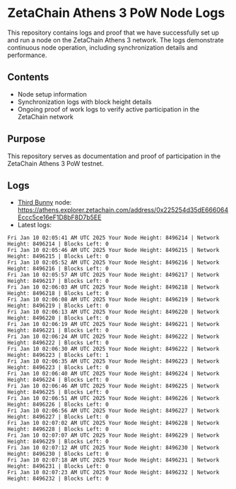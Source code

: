 # ZetaChain Athens 3 PoW Node Logs
This repository contains logs and proof that we have successfully set up and run a node on the ZetaChain Athens 3 network. The logs demonstrate continuous node operation, including synchronization details and performance.

## Contents
- Node setup information
- Synchronization logs with block height details
- Ongoing proof of work logs to verify active participation in the ZetaChain network

## Purpose
This repository serves as documentation and proof of participation in the ZetaChain Athens 3 PoW testnet.

## Logs

- [Third Bunny](https://thirdbunny.xyz/) node: https://athens.explorer.zetachain.com/address/0x225254d35dE666064Eccc5ce16eF1D8bF8D7b5EE
- Latest logs:
```
Fri Jan 10 02:05:41 AM UTC 2025 Your Node Height: 8496214 | Network Height: 8496214 | Blocks Left: 0
Fri Jan 10 02:05:46 AM UTC 2025 Your Node Height: 8496215 | Network Height: 8496215 | Blocks Left: 0
Fri Jan 10 02:05:52 AM UTC 2025 Your Node Height: 8496216 | Network Height: 8496216 | Blocks Left: 0
Fri Jan 10 02:05:57 AM UTC 2025 Your Node Height: 8496217 | Network Height: 8496217 | Blocks Left: 0
Fri Jan 10 02:06:03 AM UTC 2025 Your Node Height: 8496218 | Network Height: 8496218 | Blocks Left: 0
Fri Jan 10 02:06:08 AM UTC 2025 Your Node Height: 8496219 | Network Height: 8496219 | Blocks Left: 0
Fri Jan 10 02:06:13 AM UTC 2025 Your Node Height: 8496220 | Network Height: 8496220 | Blocks Left: 0
Fri Jan 10 02:06:19 AM UTC 2025 Your Node Height: 8496221 | Network Height: 8496221 | Blocks Left: 0
Fri Jan 10 02:06:24 AM UTC 2025 Your Node Height: 8496222 | Network Height: 8496222 | Blocks Left: 0
Fri Jan 10 02:06:30 AM UTC 2025 Your Node Height: 8496222 | Network Height: 8496223 | Blocks Left: 1
Fri Jan 10 02:06:35 AM UTC 2025 Your Node Height: 8496223 | Network Height: 8496223 | Blocks Left: 0
Fri Jan 10 02:06:40 AM UTC 2025 Your Node Height: 8496224 | Network Height: 8496224 | Blocks Left: 0
Fri Jan 10 02:06:46 AM UTC 2025 Your Node Height: 8496225 | Network Height: 8496225 | Blocks Left: 0
Fri Jan 10 02:06:51 AM UTC 2025 Your Node Height: 8496226 | Network Height: 8496226 | Blocks Left: 0
Fri Jan 10 02:06:56 AM UTC 2025 Your Node Height: 8496227 | Network Height: 8496227 | Blocks Left: 0
Fri Jan 10 02:07:02 AM UTC 2025 Your Node Height: 8496228 | Network Height: 8496228 | Blocks Left: 0
Fri Jan 10 02:07:07 AM UTC 2025 Your Node Height: 8496229 | Network Height: 8496229 | Blocks Left: 0
Fri Jan 10 02:07:12 AM UTC 2025 Your Node Height: 8496230 | Network Height: 8496230 | Blocks Left: 0
Fri Jan 10 02:07:18 AM UTC 2025 Your Node Height: 8496231 | Network Height: 8496231 | Blocks Left: 0
Fri Jan 10 02:07:23 AM UTC 2025 Your Node Height: 8496232 | Network Height: 8496232 | Blocks Left: 0
```
